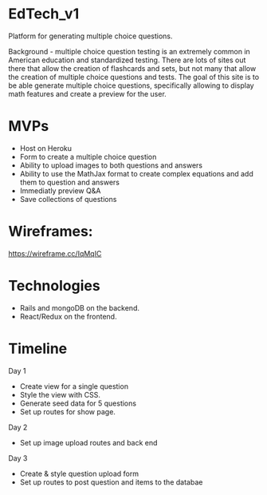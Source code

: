 # EdTech_v1

Platform for generating multiple choice questions.

Background - multiple choice question testing is an extremely common in American education and standardized testing. There are lots of sites out there that allow the creation of flashcards and sets, but not many that allow the creation of multiple choice questions and tests. The goal of this site is to be able generate multiple choice questions, specifically allowing to display math features and create a preview for the user.

# MVPs

- Host on Heroku
- Form to create a multiple choice question
- Ability to upload images to both questions and answers
- Ability to use the MathJax format to create complex equations and add them to question and answers
- Immediatly preview Q&A
- Save collections of questions

# Wireframes:

https://wireframe.cc/IqMqIC

# Technologies

- Rails and mongoDB on the backend.
- React/Redux on the frontend. 

# Timeline

Day 1
- Create view for a single question
- Style the view with CSS.
- Generate seed data for 5 questions
- Set up routes for show page. 

Day 2
- Set up image upload routes and back end

Day 3
- Create & style question upload form
- Set up routes to post question and items to the databae





